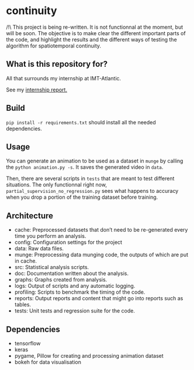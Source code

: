 # continuity

/!\ This project is being re-written. It is not functionnal at the moment, but will be soon. The objective is to make clear the different important parts of the code, and highlight the results and the different ways of testing the algorithm for spatiotemporal continuity.

## What is this repository for?

All that surrounds my internship at IMT-Atlantic. 

See my [internship report.](https://perso.ens-lyon.fr/guillaume.duboc/files/Rapport%20de%20Stage%20L3.pdf)

## Build

`pip install -r requirements.txt` should install all the needed dependencies.

## Usage

You can generate an animation to be used as a dataset in `munge` by calling the `python animation.py -s`. 
It saves the generated video in `data`.

Then, there are several scripts in `tests` that are meant to test different situations. The only functionnal
right now, `partial_supervision_no_regression.py` sees what happens to accuracy when you drop a portion of the
training dataset before training.

## Architecture

- cache: Preprocessed datasets that don’t need to be re-generated every time you perform an analysis.
- config: Configuration settings for the project
- data: Raw data files.
- munge: Preprocessing data munging code, the outputs of which are put in cache.
- src: Statistical analysis scripts.
- doc: Documentation written about the analysis.
- graphs: Graphs created from analysis.
- logs: Output of scripts and any automatic logging.
- profiling: Scripts to benchmark the timing of the code.
- reports: Output reports and content that might go into reports such as tables.
- tests: Unit tests and regression suite for the code.


## Dependencies

- tensorflow
- keras
- pygame, Pillow for creating and processing animation dataset
- bokeh for data visualisation
